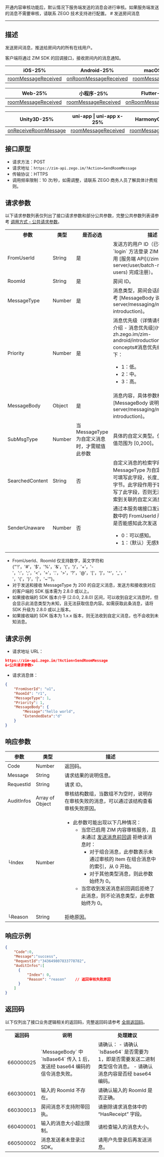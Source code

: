 <Note title="说明">
开通内容审核功能后，默认情况下服务端发送的消息会进行审核。如果服务端发送的消息不需要审核，请联系 ZEGO 技术支持进行配置。
</Note>
# 发送房间消息

- - -


## 描述

发送房间消息，推送给房间内的所有在线用户。

客户端将通过 ZIM SDK 的回调接口，接收房间内的消息通知。

<MessageModerationNote />

| iOS-25% | Android-25% | macOS-25% | Windows-25% |
|-----|---------|-------|---------|
| [roomMessageReceived](https://doc-zh.zego.im/article/api?doc=zim_API~objective-c_ios~protocol~ZIMEventHandler#zim-room-message-received-info-from-room-id) | [onRoomMessageReceived](https://doc-zh.zego.im/article/api?doc=zim_API~java_android~class~ZIMEventHandler#on-room-message-received) | [roomMessageReceived](https://doc-zh.zego.im/article/api?doc=zim_API~objective-c_macos~protocol~ZIMEventHandler#zim-room-message-received-info-from-room-id) | [onRoomMessageReceived](https://doc-zh.zego.im/article/api?doc=zim_API~cpp_windows~class~ZIMEventHandler#on-room-message-received) |

| Web-25% | 小程序-25% | Flutter-25% | React Native-25% |
|---------|---------|---------|---------|
| [roomMessageReceived](https://doc-zh.zego.im/article/api?doc=zim_API~javascript_web~interface~ZIMEventHandler#room-message-received) | [roomMessageReceived](https://doc-zh.zego.im/article/api?doc=zim_API~javascript_wxxcx~interface~ZIMEventHandler#room-message-received) | [onRoomMessageReceived](https://pub.dev/documentation/zego_zim/latest/zego_zim/ZIMEventHandler/onRoomMessageReceived.html) | [roomMessageReceived](https://doc-zh.zego.im/article/api?doc=zim_API~javascript_react-native~interface~ZIMEventHandler#room-message-received) |

| Unity3D-25% | uni-app \| uni-app x-25% | HarmonyOS-25% |
|---------|---------|---------|
| [onReceiveRoomMessage](https://doc-zh.zego.im/article/api?doc=zim_API~cs_unity3d~class~ZIMEventHandler#on-receive-room-message) | [roomMessageReceived](https://doc-zh.zego.im/article/api?doc=zim_API~javascript_uni-app~interface~ZIMEventHandler#room-message-received) | [roomMessageReceived](https://doc-zh.zego.im/article/api?doc=zim_API~javascript_harmony~interface~ZIMEventHandler#room-message-received) |


## 接口原型

- 请求方法：POST
- 请求地址：`https://zim-api.zego.im/?Action=SendRoomMessage`
- 传输协议：HTTPS
- 调用频率限制：10 次/秒，如需调整，请联系 ZEGO 商务人员了解具体计费规则。


## 请求参数

以下请求参数列表仅列出了接口请求参数和部分公共参数，完整公共参数列表请参考 [调用方式 - 公共请求参数](/zim-server/accessing-server-apis#2-公共参数)。

<table>

<tbody><tr>
<th>参数</th>
<th>类型</th>
<th>是否必选</th>
<th>描述</th>
</tr>
<tr>
<td>FromUserId</td>
<td>String</td>
<td>是</td>
<td>发送方的用户 ID（已在客户端调用 `login` 方法登录 ZIM 服务，或已调用 [服务端 API](/zim-server/user/batch-register-users) 完成注册）。</td>
</tr>
<tr>
<td>RoomId</td>
<td>String</td>
<td>是</td>
<td>房间 ID。</td>
</tr>
<tr>
<td>MessageType</td>
<td>Number</td>
<td>是</td>
<td>消息类型，房间会话的适用类型请参考 [MessageBody 说明](/zim-server/messaging/messagebody-introduction)。</td>
</tr>
<tr>
<td>Priority</td>
<td>Number</td>
<td>是</td>
<td>消息优先级（详情请参考 [基本概念介绍 - 消息优先级](https://doc-zh.zego.im/zim-android/introduction/basic-concepts#消息优先级)），取值如下：<p></p><ul><li>1：低。</li><li>2：中。</li><li>3：高。</li></ul></td>
</tr>
<tr>
<td>MessageBody</td>
<td>Object</td>
<td>是</td>
<td>消息内容，具体参数格式请参考 [MessageBody 说明](/zim-server/messaging/messagebody-introduction)。</td>
</tr>
<tr>
<td>SubMsgType</td>
<td>Number</td>
<td>当 MessageType 为自定义消息时，才需赋值此参数</td>
<td>具体的自定义类型。值由您定义，取值范围为 [0,200]。</td>
</tr>
<tr>
<td>SearchedContent</td>
<td>String</td>
<td>否</td>
<td>自定义消息的检索字段。当 MessageType 为自定义消息时，才可填写此字段，长度上限默认为 64 字节。此字段作用于客户端，除非填写了此字段，否则无法通过客户端搜索到关联的自定义消息。</td>
</tr>
<tr>
<td>SenderUnaware</td>
<td>Number</td>
<td>否</td>
<td>通过本服务端接口发送消息，请求参数中的 FromUserId 所对应的客户端是否能感知此次发送：<ul><li>0：可以感知。</li><li>1：（默认）无感知。</li></ul></td>
</tr>
</tbody></table>

<Note title="说明">

- FromUserId、RoomId 仅支持数字，英文字符和 {"'!'，'#'，'$'，'%'，'&'，'('，')'，'+'，'-'，':'，';'，'<'，'='，'.'，'>'，'?'，'@'，'['，']'，'^'，'_'，' '，'{'，'}'，'|'，'~'"}。
- 对于发送和接收 MessageType 为 200 的自定义消息，发送方和接收放对应的客户端的 SDK 版本需为 2.8.0 或以上。
- 如果接收端的 SDK 版本介乎 [2.0.0, 2.8.0) 区间，可以收到自定义消息时，但会显示此消息类型为未知，且无法获取信息内容。如需获取此条消息，请将 SDK 升级为 2.8.0 或以上版本。
- 如果接收端的 SDK 版本为 1.x.x 版本，则无法收到自定义消息，也不会收到未知消息。
</Note>

## 请求示例

- 请求地址 URL：

```json
https://zim-api.zego.im/?Action=SendRoomMessage
&<公共请求参数>
```

- 请求消息体：

```json
{
    "FromUserId": "u1",
    "RoomId": "r1",
    "MessageType": 1,
    "Priority": 1,
    "MessageBody": {
        "Message":"hello world",
        "ExtendedData":"d"
    }
}
```

## 响应参数

| 参数       | 类型    | 描述               |
|-----------|--------|------------------|
| Code      | Number | 返回码。            |
| Message   | String | 请求结果的说明信息。  |
| RequestId | String | 请求 ID。          |
| AuditInfos   | Array of Object    | 审核结构数组，当数组不为空时，说明存在审核失败的消息，可以通过该结构查看审核失败原因。    |
| └Index    | Number             |  <ul><li>此参数可能出现以下几种情况：<ul><li>当您已启用 ZIM 内容审核服务，且未通过 [发送消息前回调](/zim-server/callbacks/message-not-sent-yet) 拒绝该消息时：<ul><li>对于组合消息，此参数表示未通过审核的 Item 在组合消息中的索引，从 0 开始。</li><li>对于其他类型消息，则此参数始终为 0。</li></ul></li><li>当您收到发送消息前回调后拒绝了此消息，则不论消息类型，此参数始终为 0。</li></ul></li></ul>  |
| └Reason    | String             | 拒绝原因。  |

## 响应示例

```json
{
    "Code":0,
    "Message":"success",
    "RequestId":"343649807833778782",
    "AuditInfos":[
      {
          "Index": 0,
          "Reason": "reason"    // 返回审核失败原因
      }
    ]
}
```


## 返回码

以下仅列出了接口业务逻辑相关的返回码，完整返回码请参考 [全局返回码](/zim-server/return-codes)。

<table>
<tbody><tr>
<th>返回码</th>
<th>说明</th>
<th>处理建议</th>
</tr>
<tr>
<td>660000025</td>
<td>`MessageBody` 中 `IsBase64` 传入 1 后，发送经 base64 编码的信令消息失败。</td>
<td>
请确认：
- 请确认 `IsBase64` 是否需要为 1，即是否需要发送二进制类型信令消息。
- 请确认消息内容是否经 base64 编码。
</td>
</tr>
<tr>
<td>660300001</td>
<td>输入的 RoomId 不存在。</td>
<td>请确认输入的 RoomId 是否正确。</td>
</tr>
<tr>
<td>660300013</td>
<td>房间消息不支持附带回执。</td>
<td>请删除请求消息体中的 “HasReceipt” 字段。</td>
</tr>
<tr>
<td>660400001</td>
<td>输入的消息大小超出限制。</td>
<td>请检查输入的消息大小。</td>
</tr>
<tr>
<td>660500002</td>
<td>消息发送者未登录过 SDK。</td>
<td>请用户先登录后再发送消息。</td>
</tr>
</tbody></table>

